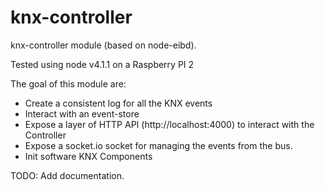 # knx-controller
knx-controller module (based on node-eibd).

Tested using node v4.1.1 on a Raspberry PI 2

The goal of this module are:
- Create a consistent log for all the KNX events
- Interact with an event-store
- Expose a layer of HTTP API (http://localhost:4000) to interact with the Controller
- Expose a socket.io socket for managing the events from the bus.
- Init software KNX Components

TODO: Add documentation.
